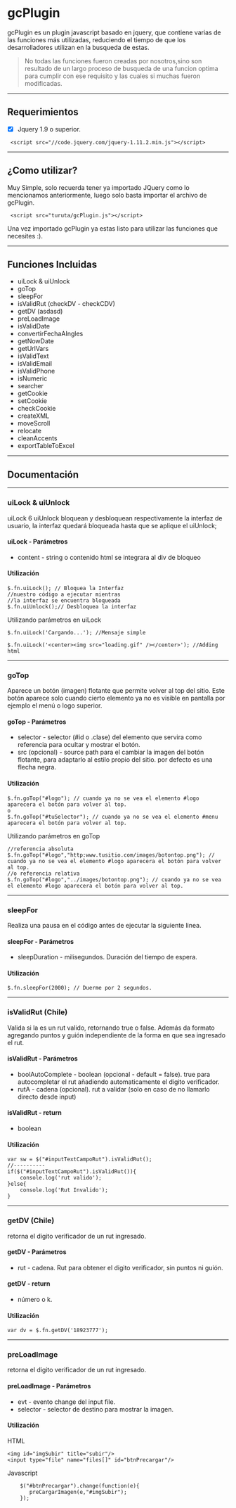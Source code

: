 # gcPlugin
gcPlugin es un plugin javascript basado en jquery, que contiene varias de las funciones más utilizadas, reduciendo el tiempo de que los desarrolladores utilizan en la busqueda de estas.

>No todas las funciones fueron creadas por nosotros,sino son resultado de un largo proceso de busqueda de una funcion optima para cumplir con ese requisito y las cuales si muchas fueron modificadas.

***
## Requerimientos
- [x] Jquery 1.9 o superior.
```
 <script src="//code.jquery.com/jquery-1.11.2.min.js"></script>
```

***
## ¿Como utilizar?
Muy Simple, solo recuerda tener ya importado JQuery como lo mencionamos anteriormente, luego solo basta importar el archivo de gcPlugin.
```
 <script src="turuta/gcPlugin.js"></script>
```
Una vez importado gcPlugin ya estas listo para utilizar las funciones que necesites :).

***
## Funciones Incluidas
- uiLock & uiUnlock
- goTop
- sleepFor
- isValidRut (checkDV - checkCDV)
- getDV (asdasd)
- preLoadImage
- isValidDate
- convertirFechaAIngles
- getNowDate
- getUrlVars
- isValidText
- isValidEmail
- isValidPhone
- isNumeric
- searcher
- getCookie
- setCookie
- checkCookie
- createXML
- moveScroll
- relocate
- cleanAccents
- exportTableToExcel

***
## Documentación
***
### uiLock & uiUnlock
uiLock 6 uiUnlock bloquean y desbloquean respectivamente la interfaz de usuario, la interfaz quedará bloqueada hasta que se aplique el uiUnlock;
#### uiLock - Parámetros
+ content - string o contenido html se integrara al div de bloqueo

#### Utilización
```
$.fn.uiLock(); // Bloquea la Interfaz
//nuestro código a ejecutar mientras
//la interfaz se encuentra bloqueada
$.fn.uiUnlock();// Desbloquea la interfaz
```
Utilizando parámetros en uiLock
```
$.fn.uiLock('Cargando...'); //Mensaje simple

$.fn.uiLock('<center><img src="loading.gif" /></center>'); //Adding html
```
***
### goTop
Aparece un botón (imagen) flotante que permite volver al top del sitio. Este botón aparece solo cuando cierto elemento ya no es visible en pantalla por ejemplo el menú o logo superior.
#### goTop - Parámetros
+ selector - selector (#id o .clase) del elemento que servira como referencia para ocultar y mostrar el botón.
+ src (opcional) - source path para el cambiar la imagen del botón flotante, para adaptarlo al estilo propio del sitio. por defecto es una flecha negra.

#### Utilización
```
$.fn.goTop("#logo"); // cuando ya no se vea el elemento #logo aparecera el botón para volver al top.
o
$.fn.goTop("#tuSelector"); // cuando ya no se vea el elemento #menu aparecera el botón para volver al top.
```
Utilizando parámetros en goTop
```
//referencia absoluta
$.fn.goTop("#logo","http:www.tusitio.com/images/botontop.png"); // cuando ya no se vea el elemento #logo aparecera el botón para volver al top.
//o referencia relativa
$.fn.goTop("#logo","../images/botontop.png"); // cuando ya no se vea el elemento #logo aparecera el botón para volver al top.
```
***
### sleepFor
Realiza una pausa en el código antes de ejecutar la siguiente linea.
#### sleepFor - Parámetros
+ sleepDuration - milisegundos. Duración del tiempo de espera.

#### Utilización
```
$.fn.sleepFor(2000); // Duerme por 2 segundos.
```
***
### isValidRut (Chile)
Valida si la es un rut valido, retornando true o false. Además da formato agregando puntos y guión independiente de la forma en que sea ingresado el rut.
#### isValidRut - Parámetros
+ boolAutoComplete - boolean (opcional - default = false). true para autocompletar el rut añadiendo automaticamente el digito verificador.
+ rutA - cadena (opcional). rut a validar (solo en caso de no llamarlo directo desde input)

#### isValidRut - return
+ boolean

#### Utilización
```
var sw = $("#inputTextCampoRut").isValidRut();
//----------
if($("#inputTextCampoRut").isValidRut()){
	console.log('rut valido');
}else{
	console.log('Rut Invalido');
}
```
***
### getDV (Chile)
retorna el digito verificador de un rut ingresado.
#### getDV - Parámetros
+ rut - cadena. Rut para obtener el digito verificador, sin puntos ni guión.

#### getDV - return
+ número o k.

#### Utilización
```
var dv = $.fn.getDV('18923777');
```
***
### preLoadImage
retorna el digito verificador de un rut ingresado.
#### preLoadImage - Parámetros
+ evt - evento change del input file.
+ selector - selector de destino para mostrar la imagen.

#### Utilización
HTML
```
<img id="imgSubir" title="subir"/>
<input type="file" name="files[]" id="btnPrecargar"/>
```

Javascript
```
	$("#btnPrecargar").change(function(e){
       preCargarImagen(e,"#imgSubir");
    });
```